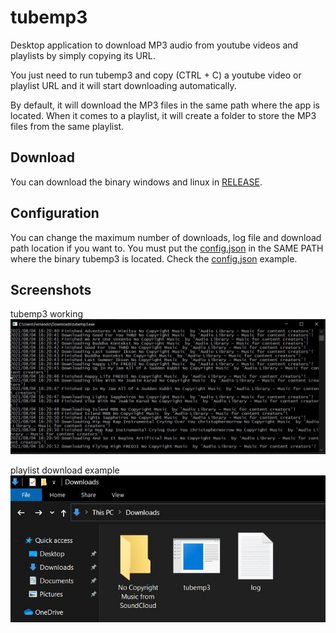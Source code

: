 # tubemp3
Desktop application to download MP3 audio from youtube videos and playlists by simply copying its URL.

You just need to run tubemp3 and copy (CTRL + C) a youtube video or playlist URL and it will start downloading automatically.

By default, it will download the MP3 files in the same path where the app is located. When it comes to a playlist, it will create a folder to store the MP3 files from the same playlist.

## Download
You can download the binary windows and linux in [RELEASE](https://github.com/fernandoguevara/tubemp3/releases/tag/1.0.0).

## Configuration
You can change the maximum number of downloads, log file and download path location if you want to.
You must put the [config.json](config.json) in the SAME PATH where the binary tubemp3 is located.
Check the [config.json](config.json) example.

## Screenshots
tubemp3 working
![tubemp3](images/tubemp3.JPG?raw=true "tubemp3")

playlist download example
![folder](images/folder.JPG?raw=true "folder")
